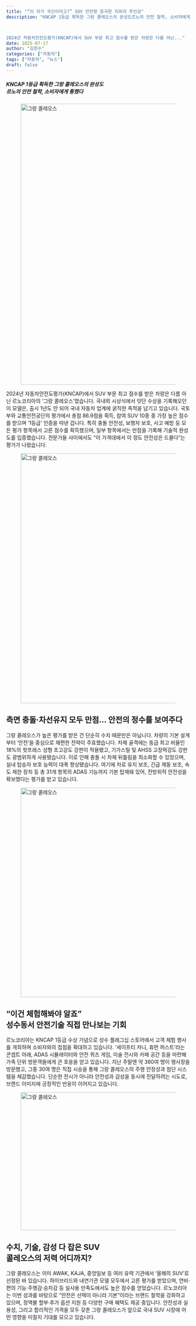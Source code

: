 ```yaml
---
title: "“이 차가 국산이라고?” SUV 안전왕 등극한 의외의 주인공"
description: "KNCAP 1등급 획득한 그랑 콜레오스의 완성도르노의 안전 철학, 소비자에게 통했다



2024년 자동차안전도평가(KNCAP)에서 SUV 부문 최고 점수를 받은 차량은 다름 아닌..."
date: 2025-07-17
author: "김한수"
categories: ["자동차"]
tags: ["자동차", "뉴스"]
draft: false
---
```


<div class="entry-content" itemprop="text">
<h5 class="wp-block-heading" id="kncap-1%25eb%2593%25b1%25ea%25b8%2589-%25ed%259a%258d%25eb%2593%259d%25ed%2595%259c-%25ea%25b7%25b8%25eb%259e%2591-%25ec%25bd%259c%25eb%25a0%2588%25ec%2598%25a4%25ec%258a%25a4%25ec%259d%2598-%25ec%2599%2584%25ec%2584%25b1%25eb%258f%2584%25eb%25a5%25b4%25eb%2585%25b8%25ec%259d%2598-%25ec%2595%2588%25ec%25a0%2584"><strong>KNCAP 1등급 획득한 그랑 콜레오스의 완성도<br/>르노의 안전 철학, 소비자에게 통했다</strong></h5>
<div class="wp-block-image">
<figure class="aligncenter size-full"><img alt="그랑 콜레오스" class="wp-image-15927" decoding="async" fetchpriority="high" height="768" src="/images/car/이-차가-국산이라고-suv-안전왕-등극한-의외의-주인공-1.png" width="1024"/></figure></div>

<p>2024년 자동차안전도평가(KNCAP)에서 SUV 부문 최고 점수를 받은 차량은 다름 아닌 르노코리아의 ‘그랑 콜레오스’였습니다. 국내외 시상식에서 잇단 수상을 기록해오던 이 모델은, 출시 1년도 안 되어 국내 자동차 업계에 굵직한 족적을 남기고 있습니다. 국토부와 교통안전공단의 평가에서 총점 86.9점을 획득, 참여 SUV 10종 중 가장 높은 점수를 받으며 ‘1등급’ 인증을 따낸 겁니다. 특히 충돌 안전성, 보행자 보호, 사고 예방 등 모든 평가 항목에서 고른 점수를 획득했으며, 일부 항목에서는 만점을 기록해 기술적 완성도를 입증했습니다. 전문가들 사이에서도 “이 가격대에서 이 정도 안전성은 드물다”는 평가가 나왔습니다.</p>
<div class="wp-block-image">
<figure class="aligncenter size-full"><img alt="그랑 콜레오스" class="wp-image-15928" decoding="async" height="683" src="/images/car/이-차가-국산이라고-suv-안전왕-등극한-의외의-주인공-2.png" width="1024"/></figure></div>
<h2 class="wp-block-heading"><strong>측면 충돌·차선유지 모두 만점… 안전의 정수를 보여주다</strong></h2>
<p>그랑 콜레오스가 높은 평가를 받은 건 단순히 수치 때문만은 아닙니다. 차량의 기본 설계부터 ‘안전’을 중심으로 재편한 전략이 주효했습니다. 차체 골격에는 동급 최고 비율인 18%의 핫프레스 성형 초고강도 강판이 적용됐고, 기가스틸 및 AHSS 고장력강도 강판도 광범위하게 사용됐습니다. 이로 인해 충돌 시 차체 뒤틀림을 최소화할 수 있었으며, 실내 탑승자 보호 능력이 대폭 향상됐습니다. 여기에 차로 유지 보조, 긴급 제동 보조, 속도 제한 장치 등 총 31개 항목의 ADAS 기능까지 기본 탑재돼 있어, 전방위적 안전성을 확보했다는 평가를 받고 있습니다.</p>
<div class="wp-block-image">
<figure class="aligncenter size-full"><img alt="그랑 콜레오스" class="wp-image-15929" decoding="async" height="573" src="/images/car/이-차가-국산이라고-suv-안전왕-등극한-의외의-주인공-3.png" width="1024"/></figure></div>
<h2 class="wp-block-heading"><strong>“이건 체험해봐야 알죠” </strong><br/><strong>성수동서 안전기술 직접 만나보는 기회</strong></h2>
<p>르노코리아는 KNCAP 1등급 수상 기념으로 성수 플래그십 스토어에서 고객 체험 행사를 개최하며 소비자와의 접점을 확대하고 있습니다. ‘세이프티 저니, 휴먼 퍼스트’라는 콘셉트 아래, ADAS 시뮬레이터와 안전 퀴즈 게임, 미술 전시와 카페 공간 등을 마련해 가족 단위 방문객들에게 큰 호응을 얻고 있습니다. 지난 주말엔 약 360여 명이 행사장을 방문했고, 그중 30여 명은 직접 시승을 통해 그랑 콜레오스의 주행 안정성과 첨단 시스템을 체감했습니다. 단순한 전시가 아니라 안전성과 감성을 동시에 전달하려는 시도로, 브랜드 이미지에 긍정적인 반응이 이어지고 있습니다.</p>
<div class="wp-block-image">
<figure class="aligncenter size-full"><img alt="그랑 콜레오스" class="wp-image-15930" decoding="async" height="377" loading="lazy" src="/images/car/이-차가-국산이라고-suv-안전왕-등극한-의외의-주인공-4.png" width="768"/></figure></div>
<h2 class="wp-block-heading"><strong>수치, 기술, 감성 다 잡은 SUV</strong><br/><strong>콜레오스의 저력 어디까지?</strong></h2>
<p>그랑 콜레오스는 이미 AWAK, KAJA, 중앙일보 등 여러 유력 기관에서 ‘올해의 SUV’로 선정된 바 있습니다. 하이브리드와 내연기관 모델 모두에서 고른 평가를 받았으며, 연비·편의 기능·주행감·승차감 등 실사용 만족도에서도 높은 점수를 얻었습니다. 르노코리아는 이번 성과를 바탕으로 “안전은 선택이 아니라 기본”이라는 브랜드 철학을 강화하고 있으며, 정액불 할부·추가 옵션 지원 등 다양한 구매 혜택도 제공 중입니다. 안전성과 실용성, 그리고 합리적인 가격을 모두 갖춘 그랑 콜레오스가 앞으로 국내 SUV 시장에 어떤 영향을 미칠지 기대를 모으고 있습니다.</p>
<!-- CONTENT END 1 -->
</div>
